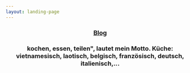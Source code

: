 ```yaml
---
layout: landing-page
---
```

<section id="two" class="wrapper style2">
	<header class="major">
		<h3><a class="button special" href="{{ site.baseurl }}/blog.html">Blog</a></h3>
		<h3>kochen, essen, teilen", lautet mein Motto. Küche: vietnamesisch, laotisch, belgisch, französisch, deutsch, italienisch,...</h3>
	</header>
</section>
